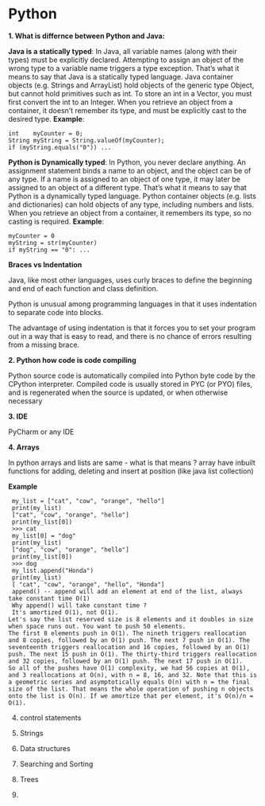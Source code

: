 # Python

**1. What is differnce between Python and Java:**

  **Java is a statically typed**:  In Java, all variable names (along with their types) must be explicitly declared. Attempting to assign an object of the wrong type to a variable name triggers a type exception. That’s what it means to say that Java is a statically typed language.
  Java container objects (e.g. Strings and ArrayList) hold objects of the generic type Object, but cannot hold primitives such as int. To store an int in a Vector, you must first convert the int to an Integer. When you retrieve an object from a container, it doesn’t remember its type, and must be explicitly cast to the desired type.
  **Example**:

    int    myCounter = 0;
    String myString = String.valueOf(myCounter);
    if (myString.equals("0")) ...


**Python is Dynamically typed**: In Python, you never declare anything. An assignment statement binds a name to an object, and the object can be of any type. If a name is assigned to an object of one type, it may later be assigned to an object of a different type. That’s what it means to say that Python is a dynamically typed language.
Python container objects (e.g. lists and dictionaries) can hold objects of any type, including numbers and lists. When you retrieve an object from a container, it remembers its type, so no casting is required.
  **Example**:
  
    myCounter = 0
    myString = str(myCounter)
    if myString == "0": ...
    
 **Braces vs Indentation**
 
Java, like most other languages, uses curly braces to define the beginning and end of each function and class definition.

Python is unusual among programming languages in that it uses indentation to separate code into blocks. 

The advantage of using indentation is that it forces you to set your program out in a way that is easy to read, and there is no chance of errors resulting from a missing brace.
    
**2. Python how code is code compiling**

Python source code is automatically compiled into Python byte code by the CPython interpreter. Compiled code is usually stored in PYC (or PYO) files, and is regenerated when the source is updated, or when otherwise necessary

**3. IDE**

 PyCharm or any IDE 
 
**4. Arrays**

In python arrays and lists are same - what is that means ? array have inbuilt functions for adding, deleting and insert at position (like java list collection) 

 **Example**
 
     my_list = ["cat", "cow", "orange", "hello"]
     print(my_list)
     ["cat", "cow", "orange", "hello"]
     print(my_list[0])
     >>> cat 
     my_list[0] = "dog"
     print(my_list)
     ["dog", "cow", "orange", "hello"]
     print(my_list[0])
     >>> dog 
     my_list.append("Honda")
     print(my_list)
     [ "cat", "cow", "orange", "hello", "Honda"]
     append() -- append will add an element at end of the list, always take constant time O(1)
     Why append() will take constant time ?
     It's amortized O(1), not O(1).
    Let's say the list reserved size is 8 elements and it doubles in size when space runs out. You want to push 50 elements.
    The first 8 elements push in O(1). The nineth triggers reallocation and 8 copies, followed by an O(1) push. The next 7 push in O(1). The seventeenth triggers reallocation and 16 copies, followed by an O(1) push. The next 15 push in O(1). The thirty-third triggers reallocation and 32 copies, followed by an O(1) push. The next 17 push in O(1).
    So all of the pushes have O(1) complexity, we had 56 copies at O(1), and 3 reallocations at O(n), with n = 8, 16, and 32. Note that this is a geometric series and asymptotically equals O(n) with n = the final size of the list. That means the whole operation of pushing n objects onto the list is O(n). If we amortize that per element, it's O(n)/n = O(1).


      
    
4. control statements 

5. Strings 

6. Data structures 

7. Searching and Sorting 

8. Trees 

9. 


